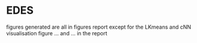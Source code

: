 # EDES 

figures generated are all in figures report except for the LKmeans and cNN visualisation figure ... and ... in the report 